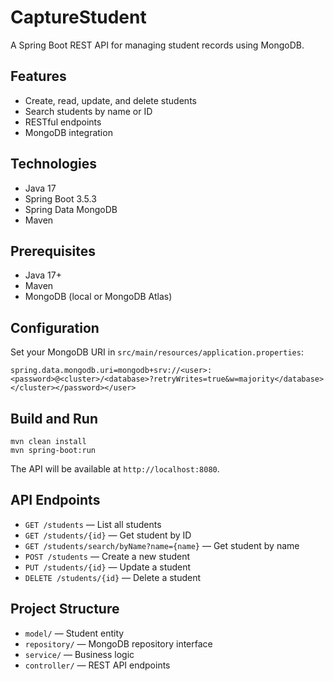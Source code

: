 # CaptureStudent

A Spring Boot REST API for managing student records using MongoDB.

## Features

- Create, read, update, and delete students
- Search students by name or ID
- RESTful endpoints
- MongoDB integration

## Technologies

- Java 17
- Spring Boot 3.5.3
- Spring Data MongoDB
- Maven

## Prerequisites

- Java 17+
- Maven
- MongoDB (local or MongoDB Atlas)

## Configuration

Set your MongoDB URI in `src/main/resources/application.properties`:

```
spring.data.mongodb.uri=mongodb+srv://<user>:<password>@<cluster>/<database>?retryWrites=true&w=majority</database></cluster></password></user>
```

## Build and Run

```
mvn clean install
mvn spring-boot:run
```
The API will be available at `http://localhost:8080`.

## API Endpoints

- `GET /students` — List all students
- `GET /students/{id}` — Get student by ID
- `GET /students/search/byName?name={name}` — Get student by name
- `POST /students` — Create a new student
- `PUT /students/{id}` — Update a student
- `DELETE /students/{id}` — Delete a student

## Project Structure

- `model/` — Student entity
- `repository/` — MongoDB repository interface
- `service/` — Business logic
- `controller/` — REST API endpoints

